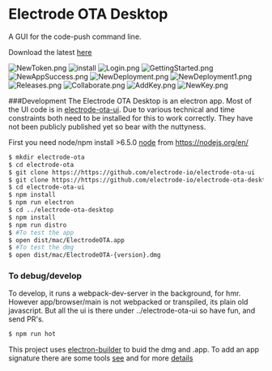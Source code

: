 Electrode OTA Desktop
===
A GUI for the code-push command line.

Download the latest [here](releases)


![NewToken.png](./docs/imgs/NewToken.png)
![install](./docs/imgs/DMG.png)
![Login.png](./docs/imgs/Login.png)
![GettingStarted.png](./docs/imgs/GettingStarted.png)
![NewAppSuccess.png](./docs/imgs/NewAppSuccess.png)
![NewDeployment.png](./docs/imgs/NewDeployment.png)
![NewDeployment1.png](./docs/imgs/NewDeployment1.png)
![Releases.png](./docs/imgs/Releases.png)
![Collaborate.png](./docs/imgs/Collaborate.png)
![AddKey.png](./docs/imgs/AddKey.png)
![NewKey.png](./docs/imgs/NewKey.png)



###Development
The Electrode OTA Desktop is an electron app. Most of the UI code is in [electrode-ota-ui](../electrode-ota-ui). Due
to various technical and time constraints both need to be installed for this to work correctly.   They have not been publicly
published yet so bear with the nuttyness.

First you need node/npm install >6.5.0 [node](https://nodejs.org/en/) from https://nodejs.org/en/
 
```sh
$ mkdir electrode-ota
$ cd electrode-ota
$ git clone https://https://github.com/electrode-io/electrode-ota-ui
$ git clone https://https://github.com/electrode-io/electrode-ota-desktop
$ cd electrode-ota-ui
$ npm install
$ npm run electron
$ cd ../electrode-ota-desktop
$ npm install
$ npm run distro
$ #To test the app
$ open dist/mac/ElectrodeOTA.app
$ #To test the dmg
$ open dist/mac/ElectrodeOTA-{version}.dmg
```
### To debug/develop
To develop, it runs a webpack-dev-server in the background, for hmr.   However app/browser/main is not webpacked or
transpiled, its plain old javascript.  But all the ui is there under ../electrode-ota-ui so have fun, and send PR's.

```sh
$ npm run hot
```

This project uses [electron-builder](https://github.com/electron-userland/electron-builder) to buid the dmg and .app.
To add an app signature there are some tools [see](https://github.com/electron-userland/electron-osx-sign/wiki/1.-Getting-Started)
and for more [details](https://github.com/electron-userland/electron-builder/wiki/Options)
